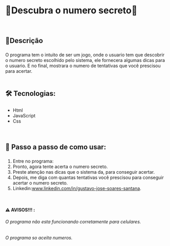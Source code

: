 # 🔎Descubra o numero secreto🔎
<br>

## 📝Descrição

###
O programa tem o intuito de ser um jogo, onde o usuario tem que descobrir o numero secreto escolhido pelo sistema, ele fornecera algumas dicas para o usuario. E no final, mostrara o numero de tentativas que você prescisou para acertar.
<br><br>

## 🛠 Tecnologias:
###
- Html
- JavaScript
- Css
<br>

## 👣 Passo a passo de como usar:
###
1. Entre no programa: 
2. Pronto, agora tente acerta o numero secreto.
3. Preste atenção nas dicas que o sistema da, para conseguir acertar.
4. Depois, me diga com quantas tentativas você prescisou para conseguir acertar o numero secreto.
5. Linkedin:www.linkedin.com/in/gustavo-jose-soares-santana. 
<br>

#### ⚠️ AVISOS!!! :
<h6>
  O programa não esta funcionando corretamente para celulares.
   </h6>
  <h6>
  O programa so aceita numeros.
 </h6>
